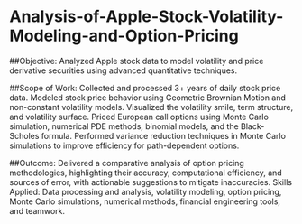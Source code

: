 # Analysis-of-Apple-Stock-Volatility-Modeling-and-Option-Pricing

##Objective: 
Analyzed Apple stock data to model volatility and price derivative securities using advanced quantitative techniques.

##Scope of Work:
Collected and processed 3+ years of daily stock price data.
Modeled stock price behavior using Geometric Brownian Motion and non-constant volatility models.
Visualized the volatility smile, term structure, and volatility surface.
Priced European call options using Monte Carlo simulation, numerical PDE methods, binomial models, and the Black-Scholes formula.
Performed variance reduction techniques in Monte Carlo simulations to improve efficiency for path-dependent options.

##Outcome: 
Delivered a comparative analysis of option pricing methodologies, highlighting their accuracy, computational efficiency, and sources of error, with actionable suggestions to mitigate inaccuracies.
Skills Applied: Data processing and analysis, volatility modeling, option pricing, Monte Carlo simulations, numerical methods, financial engineering tools, and teamwork.
